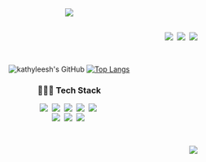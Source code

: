 <div align="center">
  
<img src="https://capsule-render.vercel.app/api?type=slice&color=4CC0AB&fontColor=ffffff&height=300&section=header&text=HELLO!!&fontSize=50&fontAlign=70&fontAlignY=25&rotate=20&desc=Here%20is%20future%20Backend%20Developer's%20GitHub&descAlign=70&descAlignY=40&&animation=fadeIn" />
<br><br>
<p align="right">
  <a href="https://velog.io/@kathylee"><img src="https://img.shields.io/badge/Tech%20Blog-11B48A?style=flat-square&logo=Vimeo&logoColor=white&link=https://velog.io/@kathylee"/></a>&nbsp
  <a href="https://www.instagram.com/seohyun_lee_20/"><img src="https://img.shields.io/badge/Instagram-E4405F?style=flat-square&logo=Instagram&logoColor=white&link=https://www.instagram.com/seohyun_lee_20/"/></a>&nbsp
  <a href="mailto:kathyleesh7@gmail.com"><img src="https://img.shields.io/badge/Gmail-d14836?style=flat-square&logo=Gmail&logoColor=white&link=kathyleesh7@gmail.com"/></a>
</p>

  <br>

  ![kathyleesh's GitHub](https://github-readme-stats.vercel.app/api?username=kathyleesh&count_private=true&custom_title=🐱&nbsp;kathyleesh's&nbsp;github&nbsp;🐱&bg_color=000000&title_color=fff&text_color=fff&show_icons=false)
  [![Top Langs](https://github-readme-stats.vercel.app/api/top-langs/?username=kathyleesh&layout=compact&custom_title=💎&nbsp;My&nbsp;Language&nbsp;💎&bg_color=000000&title_color=fff&text_color=fff)](https://github.com/kathyleesh/github-readme-stats)


<p align="center">   
  <h3>👩🏻‍💻 Tech Stack</h3>
  <img src="https://img.shields.io/badge/Python-3766AB?style=flat-square&logo=Python&logoColor=white"/></a>&nbsp
  <img src="https://img.shields.io/badge/Flutter-02569B?style=flat-square&logo=flutter&logoColor=white"/></a>&nbsp    
  <img src="https://img.shields.io/badge/HTML-E34F26?style=flat-square&logo=HTML5&logoColor=white"/></a>&nbsp
  <img src="https://img.shields.io/badge/CSS-1572B6?style=flat-square&logo=CSS3&logoColor=white"/></a>&nbsp
  <img src="https://img.shields.io/badge/JavaScript-ffb13b?style=flat-square&logo=javascript&logoColor=white"/></a>&nbsp <br>  
  <img src="https://img.shields.io/badge/Django-092E20?style=flat-square&logo=Django&logoColor=white"/></a>&nbsp 
  <img src="https://img.shields.io/badge/MySQL-4479A1?style=flat-square&logo=MySQL&logoColor=white"/></a>&nbsp 
  <img src="https://img.shields.io/badge/Amazon AWS-232F3E?style=flat-square&logo=Amazon AWS&logoColor=white"/></a>&nbsp 
  
</p>

<br>
<p align="right">
  <a href="https://hits.seeyoufarm.com"><img src="https://hits.seeyoufarm.com/api/count/incr/badge.svg?url=https%3A%2F%2Fgithub.com%2Fkathyleesh&count_bg=%23ED6DA3&title_bg=%2386757E&icon=github.svg&icon_color=%23E1DEDE&title=hits&edge_flat=false"/></a>
</p>
</div> 
